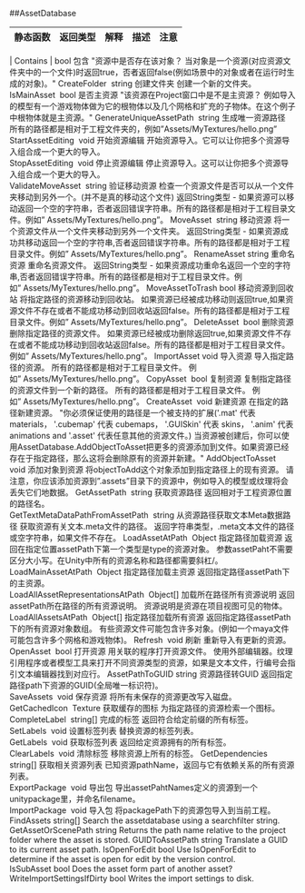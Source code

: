 ##AssetDatabase

|静态函数|返回类型|解释|描述|注意|
|:--|:--|:--|:--|:--|
|Contains |	bool	包含	"资源中是否存在该对象？当对象是一个资源(对应资源文件夹中的一个文件)时返回true，否者返回false(例如场景中的对象或者在运行时生成的对象)。"	CreateFolder 	string	创建文件夹	创建一个新的文件夹。	IsMainAsset 	bool	是否主资源	"该资源在Project窗口中是不是主资源？例如导入的模型有一个游戏物体做为它的根物体以及几个网格和扩充的子物体。在这个例子中根物体就是主资源。"	GenerateUniqueAssetPath 	string	生成唯一资源路径	所有的路径都是相对于工程文件夹的，例如”Assets/MyTextures/hello.png”	StartAssetEditing 	void	开始资源编辑	开始资源导入。它可以让你把多个资源导入组合成一个更大的导入。	StopAssetEditing 	void	停止资源编辑	停止资源导入。这可以让你把多个资源导入组合成一个更大的导入。	ValidateMoveAsset 	string	验证移动资源	检查一个资源文件是否可以从一个文件夹移动到另外一个。(并不是真的移动这个文件)	返回String类型 - 如果资源可以移动返回一个空的字符串，否者返回错误字符串。所有的路径都是相对于工程目录文件。例如” Assets/MyTextures/hello.png”。MoveAsset 	string	移动资源	将一个资源文件从一个文件夹移动到另外一个文件夹。	返回String类型 - 如果资源成功共移动返回一个空的字符串,否者返回错误字符串。所有的路径都是相对于工程目录文件。例如” Assets/MyTextures/hello.png”。RenameAsset	string	重命名资源	重命名资源文件。	返回String类型 - 如果资源成功重命名返回一个空的字符串,否者返回错误字符串。所有的路径都是相对于工程目录文件。例如” Assets/MyTextures/hello.png”。MoveAssetToTrash	bool	移动资源到回收站	将指定路径的资源移动到回收站。	如果资源已经被成功移动则返回true,如果资源文件不存在或者不能成功移动到回收站返回false。所有的路径都是相对于工程目录文件。例如” Assets/MyTextures/hello.png”。DeleteAsset 	bool	删除资源	删除指定路径的资源文件。	如果资源已经被成功删除返回true,如果资源文件不存在或者不能成功移动到回收站返回false。所有的路径都是相对于工程目录文件。例如” Assets/MyTextures/hello.png”。ImportAsset	void	导入资源	导入指定路径的资源。	所有的路径都是相对于工程目录文件。 例如” Assets/MyTextures/hello.png”。CopyAsset 	bool	复制资源	复制指定路径的资源文件到一个新的路径。	所有的路径都是相对于工程目录文件。 例如” Assets/MyTextures/hello.png”。CreateAsset 	void	新建资源	在指定的路径新建资源。	"你必须保证使用的路径是一个被支持的扩展('.mat' 代表 materials， '.cubemap' 代表 cubemaps， '.GUISkin' 代表 skins， '.anim' 代表 animations and '.asset' 代表任意其他的资源文件。)当资源被创建后，你可以使用AssetDatabase.AddObjectToAsset把更多的资源添加到文件。如果资源已经存在于指定路径，那么这将会删除原有的资源并新建。"AddObjectToAsset 	void	添加对象到资源	将objectToAdd这个对象添加到指定路径上的现有资源。	请注意，你应该添加资源到”.assets”目录下的资源中，例如导入的模型或纹理将会丢失它们地数据。GetAssetPath 	string	获取资源路径	返回相对于工程资源位置的路径名。	GetTextMetaDataPathFromAssetPath 	string	从资源路径获取文本Meta数据路径	获取资源有关文本.meta文件的路径。	返回字符串类型，.meta文本文件的路径或空字符串，如果文件不存在。LoadAssetAtPath 	Object	指定路径加载资源	返回在指定位置assetPath下第一个类型是type的资源对象。	参数assetPaht不需要区分大小写。在Unity中所有的资源名称和路径都需要斜杠/。LoadMainAssetAtPath 	Object	指定路径加载主资源	返回指定路径assetPath下的主资源。	LoadAllAssetRepresentationsAtPath 	Object[]	加载所在路径所有资源说明	返回assetPath所在路径的所有资源说明。	资源说明是资源在项目视图可见的物体。LoadAllAssetsAtPath 	Object[]	指定路径加载所有资源	返回指定路径assetPath下的所有资源对象数组。	有些资源文件可能包含许多对象。(例如一个maya文件可能包含许多个网格和游戏物体)。Refresh 	void	刷新	重新导入有更新的资源。	OpenAsset 	bool	打开资源	用关联的程序打开资源文件。	使用外部编辑器。纹理引用程序或者模型工具来打开不同资源类型的资源，如果是文本文件，行编号会指引文本编辑器找到对应行。AssetPathToGUID	string	资源路径转GUID	返回指定路径path下资源的GUID(全局唯一标识符)。	SaveAssets 	void	保存资源	将所有未保存的资源更改写入磁盘。	GetCachedIcon 	Texture	获取缓存的图标	为指定路径的资源检索一个图标。	CompleteLabel 	string[]	完成的标签	返回符合给定前缀的所有标签。	SetLabels 	void	设置标签列表	替换资源的标签列表。	GetLabels 	void	获取标签列表	返回给定资源拥有的所有标签。	ClearLabels 	void	清除标签	移除资源上所有的标签。	GetDependencies 	string[]	获取相关资源列表	已知资源pathName，返回与它有依赖关系的所有资源列表。	ExportPackage 	void	导出包	导出assetPahtNames定义的资源到一个unitypackage里，并命名filename。	ImportPackage 	void	导入包	将packagePath下的资源包导入到当前工程。	FindAssets	string[]		Search the assetdatabase using a searchfilter string.	GetAssetOrScenePath	string		Returns the path name relative to the project folder where the asset is stored.	GUIDToAssetPath	string		Translate a GUID to its current asset path.	IsOpenForEdit	bool		Use IsOpenForEdit to determine if the asset is open for edit by the version control.	IsSubAsset	bool		Does the asset form part of another asset?	WriteImportSettingsIfDirty	bool		Writes the import settings to disk.	